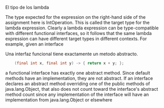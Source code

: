 
El tipo de los lambda

The type expected for the expression on the right-hand side of the assignment here is IntOperation. This is called the target type for the lambda expression. Clearly a lambda expression can be type-compatible with different functional interfaces, so it follows that the same lambda expression can have different target types in different contexts. For example, given an interface



Una interfaz funcional tiene exactamente un metodo abstracto. 


```java
	(final int x, final int y) -> { return x + y; };
``` 


a functional interface has exactly one abstract method. Since default methods have an implementation, they are not abstract. If an interface declares an abstract method overriding one of the public methods of java.lang.Object, that also does not count toward the interface's abstract method count since any implementation of the interface will have an implementation from java.lang.Object or elsewhere